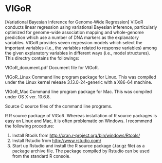 # VIGoR
[Variational Bayesian Inference for Genome-Wide Regression]
VIGoR conducts linear regression using variational Bayesian inference, particularly optimized for genome-wide association mapping and whole-genome prediction which use a number of DNA markers as the explanatory variables. VIGoR provides seven regression models which select the important variables (i.e., the variables related to response variables) among the given explanatory variables in different ways (i.e., model structures). This directry contains the followings:

VIGoR_document.pdf
  Document file for VIGoR.

VIGoR_Linux
  Command line program package for Linux. This was compiled under the Linux kernel release 3.13.0-24-generic with a X86-64   machine.

VIGoR_Mac
  Command line program package for Mac. This was compiled under OS X ver. 10.6.8.

Source
  C source files of the command line programs.

R
  R source package of VIGoR. Whereas installation of R source packages is easy on Linux and Mac, it is often problematic on Windows. I recommend the following procedure:
  1. Install Rtools from http://cran.r-project.org/bin/windows/Rtools/
  2. Install Rstudio from http://www.rstudio.com/
  3. Start up Rstudio and install the R source package (.tar.gz file) as a package archive file.
  The package compiled by Rstudio can be used from the standard R console.
